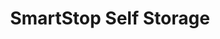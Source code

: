 ---
title: "SmartStop Self Storage"
url: /henderson/smartstop-self-storage-south-racetrack-road/
shop: Baumarkt
---